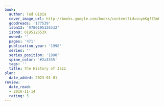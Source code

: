 ```yaml
---
book:
  author: Ted Gioia
  cover_image_url: http://books.google.com/books/content?id=snymKgfZ3nEC&printsec=frontcover&img=1&zoom=1&source=gbs_api
  goodreads: '177539'
  isbn13: '9780195126532'
  isbn9: 019512653X
  owned: ''
  pages: '471'
  publication_year: '1998'
  series: ''
  series_position: '1998'
  spine_color: '#2a3335'
  tags: ''
  title: The History of Jazz
plan:
  date_added: 2023-01-01
review:
  date_read:
  - 2018-11-14
  rating: 5
---
```


